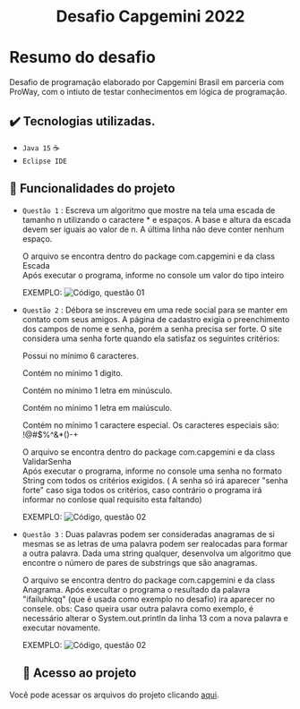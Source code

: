 <h1 align="center">Desafio  Capgemini 2022 </h1>



# Resumo do desafio
Desafio de programação elaborado por Capgemini Brasil em parceria com ProWay, com o intiuto de  testar conhecimentos em lógica de programação. 


## ✔️ Tecnologias utilizadas.

- ``Java 15`` :coffee:
- ``Eclipse IDE``
     
 
 ## 🔨 Funcionalidades do projeto
 
 - `Questão 1` : Escreva um algoritmo que mostre na tela uma escada de tamanho n utilizando o caractere * e espaços. A base e altura da escada devem ser iguais ao valor de n. A última linha não deve conter nenhum espaço.
  
    O arquivo se encontra dentro do package com.capgemini e da class Escada       
    Após executar o programa, informe no console um valor do tipo inteiro 

   EXEMPLO:
   ![Código, questão 01](https://i.imgur.com/3X5uPcG.png)
   
   
 - `Questão 2` : Débora se inscreveu em uma rede social para se manter em contato com seus amigos. A página de cadastro exigia o preenchimento dos campos de nome e senha, porém a senha precisa ser forte. O site considera uma senha forte quando ela satisfaz os seguintes critérios:
 
    Possui no mínimo 6 caracteres.
    
    Contém no mínimo 1 digito.
    
    Contém no mínimo 1 letra em minúsculo.
    
    Contém no mínimo 1 letra em maiúsculo.
    
    Contém no mínimo 1 caractere especial. Os caracteres especiais são: !@#$%^&*()-+
    
     O arquivo se encontra dentro do package com.capgemini e da class ValidarSenha       
    Após executar o programa, informe no console uma senha no formato String com todos os critérios exigidos. ( A senha só irá aparecer "senha forte" caso siga todos os     critérios, caso contrário o programa irá informar no conlose qual requisito esta faltando)  
    
    
   EXEMPLO:
   ![Código, questão 02](https://i.imgur.com/CYAm4Gl.png)
   
   
   
   
 - `Questão 3` : Duas palavras podem ser consideradas anagramas de si mesmas se as letras de uma palavra podem ser realocadas para formar a outra palavra. Dada uma string qualquer, desenvolva um algoritmo que encontre o número de pares de substrings que são anagramas.

   O arquivo se encontra dentro do package com.capgemini e da class Anagrama.
  Após execultar o programa o resultado da palavra "ifailuhkqq" (que é usada como exemplo no desafio) ira aparecer no consele.
  obs: Caso queira usar outra palavra como exemplo, é necessário alterar o System.out.println da linha 13 com a nova palavra e executar novamente.          
    
    
   EXEMPLO:
   ![Código, questão 02](https://i.imgur.com/7udTMRg.png)
   
   
   
   ## 📁 Acesso ao projeto
Você pode acessar os arquivos do projeto clicando [aqui](https://github.com/0raffa/Desafio-Capgemini-).

